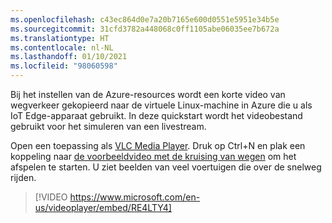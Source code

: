 ```yaml
---
ms.openlocfilehash: c43ec864d0e7a20b7165e600d0551e5951e34b5e
ms.sourcegitcommit: 31cfd3782a448068c0ff1105abe06035ee7b672a
ms.translationtype: HT
ms.contentlocale: nl-NL
ms.lasthandoff: 01/10/2021
ms.locfileid: "98060598"
---
```

Bij het instellen van de Azure-resources wordt een korte video van wegverkeer gekopieerd naar de virtuele Linux-machine in Azure die u als IoT Edge-apparaat gebruikt. In deze quickstart wordt het videobestand gebruikt voor het simuleren van een livestream.

Open een toepassing als [VLC Media Player](https://www.videolan.org/vlc/). Druk op Ctrl+N en plak een koppeling naar [de voorbeeldvideo met de kruising van wegen](https://lvamedia.blob.core.windows.net/public/camera-300s.mkv) om het afspelen te starten. U ziet beelden van veel voertuigen die over de snelweg rijden.

> [!VIDEO https://www.microsoft.com/en-us/videoplayer/embed/RE4LTY4]